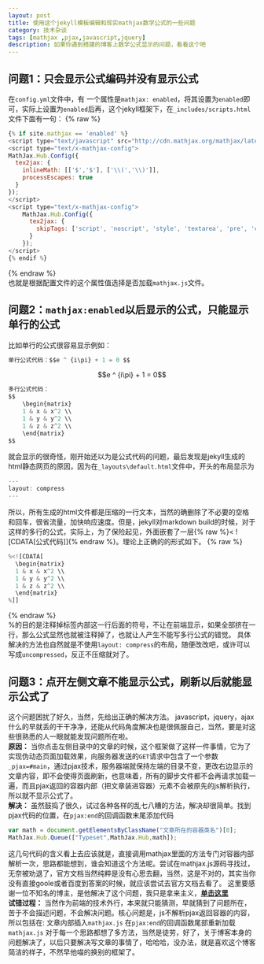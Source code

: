```yaml
---
layout: post
title: 使用这个jekyll模板编辑和现实mathjax数学公式的一些问题
category: 技术杂谈
tags: [mathjax ,pjax,javascript,jquery]
description: 如果你遇到搭建的博客上数学公式显示的问题，看看这个吧
---
```

## 问题1：只会显示公式编码并没有显示公式
在`config.yml`文件中，有 一个属性是`mathjax: enabled`，将其设置为`enabled`即可，实际上设置为`enabled`后再，这个jekyll框架下，在`_includes/scripts.html`文件下面有一句：
{% raw %}
```javascript
{% if site.mathjax == 'enabled' %}
<script type="text/javascript" src="http://cdn.mathjax.org/mathjax/latest/MathJax.js?config=TeX-AMS-MML_HTMLorMML" id='mathjax'></script>
<script type="text/x-mathjax-config">
MathJax.Hub.Config({
  tex2jax: {
    inlineMath: [['$','$'], ['\\(','\\)']],
    processEscapes: true
  }
});
</script>
<script type="text/x-mathjax-config">
    MathJax.Hub.Config({
      tex2jax: {
        skipTags: ['script', 'noscript', 'style', 'textarea', 'pre', 'code']
      }
    });
</script>
{% endif %}
```
{% endraw %}  
也就是根据配置文件的这个属性值选择是否加载`mathjax.js`文件。

## 问题2：`mathjax:enabled`以后显示的公式，只能显示单行的公式
比如单行的公式很容易显示例如：
```javascript
单行公式代码：$$e ^ {i\pi} + 1 = 0 $$
```
<center>$$e ^ {i\pi} + 1 = 0$$</center>

```javascript
多行公式代码：
$$
    \begin{matrix}
    1 & x & x^2 \\
    1 & y & y^2 \\
    1 & z & z^2 \\
    \end{matrix}
$$
```
就会显示的很奇怪，刚开始还以为是公式代码的问题，最后发现是jekyll生成的html静态网页的原因，因为在`_layouts\default.html`文件中，开头的布局显示为
```javascript
---
layout: compress
---
```
所以，所有生成的html文件都是压缩的一行文本，当然的确删除了不必要的空格和回车，很省流量，加快响应速度。但是，jekyll对markdown build的时候，对于这样的多行的公式，实际上，为了保险起见，外面嵌套了一层{% raw %}< ![CDATA[公式代码]]{% endraw %}。理论上正确的的形式如下。
{% raw %}
```javascript
%<![CDATA[
  \begin{matrix}
  1 & x & x^2 \\
  1 & y & y^2 \\
  1 & z & z^2 \\
  \end{matrix}
%]]
```
{% endraw %}  
%的目的是注释掉标签内部这一行后面的符号，不让在前端显示，如果全部挤在一行，那么公式显然也就被注释掉了，也就让人产生不能写多行公式的错觉。
具体解决的方法也自然就是不使用`layout: compress`的布局，随便改改吧，或许可以写成`uncompressed`，反正不压缩就对了。
## 问题3：点开左侧文章不能显示公式，刷新以后就能显示公式了
这个问题困扰了好久，当然，先给出正确的解决方法。
javascript，jquery，ajax什么的早就丢的干干净净，还能从代码角度解决也是很佩服自己，当然，要是对这些很熟悉的人一眼就能发现问题所在啦。  
**原因：** 当你点击左侧目录中的文章的时候，这个框架做了这样一件事情，它为了实现伪动态页面加载效果，向服务器发送的`GET`请求中包含了一个参数`_pjax=#main`，通过pjax技术，服务器端就保持左端的目录不变，更改右边显示的文章内容，即不会使得页面刷新，也意味着，所有的脚步文件都不会再请求加载一遍，而且pjax返回的容器内部（把文章装进容器）元素不会被原先的js解析执行，所以就不显示公式了。  
**解决：** 虽然鼓捣了很久，试过各种各样的乱七八糟的方法，解决却很简单。找到pjax代码的位置，在`pjax:end`的回调函数末尾添加代码
```javascript
var math = document.getElementsByClassName("文章所在的容器类名")[0];
MathJax.Hub.Queue(["Typeset",MathJax.Hub,math]);
```
这几句代码的含义看上去应该就是，直接调用mathjax里面的方法专门对容器内部解析一次，思路都能想到，谁会知道这个方法呢。尝试在mathjax.js源码寻找过，无奈被劝退了，官方文档当然纯粹是没有心思去翻，当然，这是不对的，其实当你没有直接goole或者百度到答案的时候，就应该尝试去官方文档去看了。
这里要感谢一位不知名的博主，是他解决了这个问题，我只是拿来主义，[**单击这里**](https://www.jianshu.com/p/8bec0ab9b467)  
**试错过程：** 当然作为前端的技术外行，本来就只能猜测，早就猜到了问题所在，苦于不会描述问题，不会解决问题。核心问题是，js不解析pjax返回容器的内容，所以包括在:
文章内部插入`mathjax.js`
在`pjax:end`的回调函数尾部重新加载`mathjax.js`
对于每一个思路都想了多方法，当然是徒劳，好了，关于博客本身的问题解决了，以后只要解决写文章的事情了，哈哈哈，没办法，就是喜欢这个博客简洁的样子，不然早他喵的换别的框架了。
